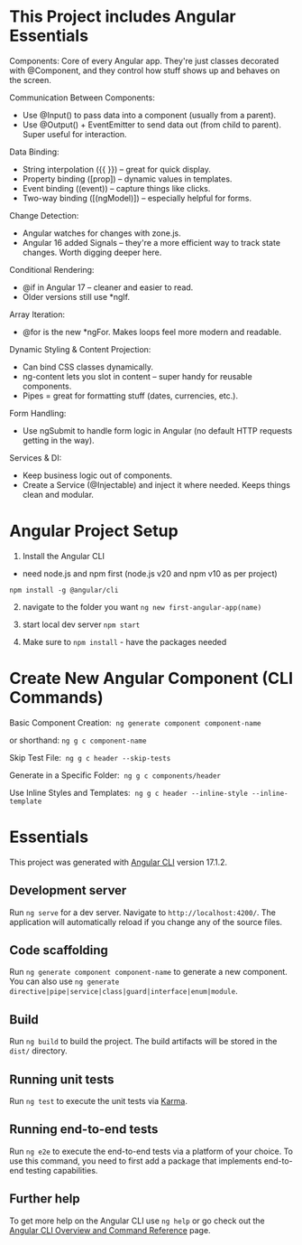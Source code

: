 # This Project includes Angular Essentials
Components: Core of every Angular app. They're just classes decorated with @Component, and they control how stuff shows up and behaves on the screen.

Communication Between Components:
  * Use @Input() to pass data into a component (usually from a parent).
  * Use @Output() + EventEmitter to send data out (from child to parent). Super useful for interaction.

Data Binding:
  * String interpolation ({{ }}) – great for quick display.
  * Property binding ([prop]) – dynamic values in templates.
  * Event binding ((event)) – capture things like clicks.
  * Two-way binding ([(ngModel)]) – especially helpful for forms.

Change Detection:
  * Angular watches for changes with zone.js.
  * Angular 16 added Signals – they're a more efficient way to track state changes. Worth digging deeper here.

Conditional Rendering:
  * @if in Angular 17 – cleaner and easier to read.
  * Older versions still use *ngIf.

Array Iteration:
  * @for is the new *ngFor. Makes loops feel more modern and readable.

Dynamic Styling & Content Projection:
  * Can bind CSS classes dynamically.
  * ng-content lets you slot in content – super handy for reusable components.
  * Pipes = great for formatting stuff (dates, currencies, etc.).

Form Handling:
  * Use ngSubmit to handle form logic in Angular (no default HTTP requests getting in the way).

Services & DI:
  * Keep business logic out of components.
  * Create a Service (@Injectable) and inject it where needed. Keeps things clean and modular.
 
# Angular Project Setup
1. Install the Angular CLI
- need node.js and npm first (node.js v20 and npm v10 as per project)
  
`npm install -g @angular/cli`

2. navigate to the folder you want
`ng new first-angular-app(name)`

3. start local dev server
`npm start`

4. Make sure to
`npm install` - have the packages needed

# Create New Angular Component (CLI Commands)

Basic Component Creation: 
`ng generate component component-name` 

or shorthand:
`ng g c component-name`

Skip Test File: 
`ng g c header --skip-tests`

Generate in a Specific Folder: 
`ng g c components/header`

Use Inline Styles and Templates: 
`ng g c header --inline-style --inline-template`

# Essentials

This project was generated with [Angular CLI](https://github.com/angular/angular-cli) version 17.1.2.

## Development server

Run `ng serve` for a dev server. Navigate to `http://localhost:4200/`. The application will automatically reload if you change any of the source files.

## Code scaffolding

Run `ng generate component component-name` to generate a new component. You can also use `ng generate directive|pipe|service|class|guard|interface|enum|module`.

## Build

Run `ng build` to build the project. The build artifacts will be stored in the `dist/` directory.

## Running unit tests

Run `ng test` to execute the unit tests via [Karma](https://karma-runner.github.io).

## Running end-to-end tests

Run `ng e2e` to execute the end-to-end tests via a platform of your choice. To use this command, you need to first add a package that implements end-to-end testing capabilities.

## Further help

To get more help on the Angular CLI use `ng help` or go check out the [Angular CLI Overview and Command Reference](https://angular.io/cli) page.
